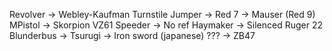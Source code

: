 
Revolver -> Webley-Kaufman
Turnstile Jumper ->
Red 7 -> Mauser (Red 9)
MPistol -> Skorpion VZ61
Speeder -> No ref
Haymaker -> Silenced Ruger 22
Blunderbus ->
Tsurugi -> Iron sword (japanese)
??? -> ZB47